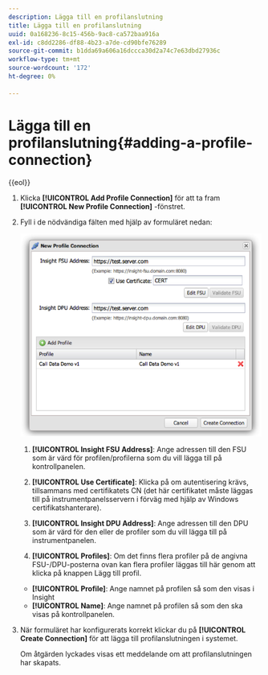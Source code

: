 ```yaml
---
description: Lägga till en profilanslutning
title: Lägga till en profilanslutning
uuid: 0a168236-8c15-456b-9ac8-ca572baa916a
exl-id: c8dd2286-df88-4b23-a7de-cd90bfe76289
source-git-commit: b1dda69a606a16dccca30d2a74c7e63dbd27936c
workflow-type: tm+mt
source-wordcount: '172'
ht-degree: 0%

---
```


# Lägga till en profilanslutning{#adding-a-profile-connection}

{{eol}}

1. Klicka **[!UICONTROL Add Profile Connection]** för att ta fram **[!UICONTROL New Profile Connection]** -fönstret.
1. Fyll i de nödvändiga fälten med hjälp av formuläret nedan:

   ![](assets/new_profile_connection.png)

   1. **[!UICONTROL Insight FSU Address]**: Ange adressen till den FSU som är värd för profilen/profilerna som du vill lägga till på kontrollpanelen.

   1. **[!UICONTROL Use Certificate]**: Klicka på om autentisering krävs, tillsammans med certifikatets CN (det här certifikatet måste läggas till på instrumentpanelsservern i förväg med hjälp av Windows certifikatshanterare).
   1. **[!UICONTROL Insight DPU Address]**: Ange adressen till den DPU som är värd för den eller de profiler som du vill lägga till på instrumentpanelen.
   1. **[!UICONTROL Profiles]**: Om det finns flera profiler på de angivna FSU-/DPU-posterna ovan kan flera profiler läggas till här genom att klicka på knappen Lägg till profil.
   * **[!UICONTROL Profile]**: Ange namnet på profilen så som den visas i Insight
   * **[!UICONTROL Name]**: Ange namnet på profilen så som den ska visas på kontrollpanelen.


1. När formuläret har konfigurerats korrekt klickar du på **[!UICONTROL Create Connection]** för att lägga till profilanslutningen i systemet.

   Om åtgärden lyckades visas ett meddelande om att profilanslutningen har skapats.
